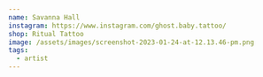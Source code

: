 ```yaml
---
name: Savanna Hall
instagram: https://www.instagram.com/ghost.baby.tattoo/
shop: Ritual Tattoo
image: /assets/images/screenshot-2023-01-24-at-12.13.46-pm.png
tags:
  - artist
---
```

